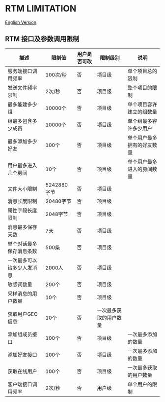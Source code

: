 # RTM LIMITATION #
[English Version](README.md)

## RTM 接口及参数调用限制 ##


| 描述 | 限制值 | 用户是否可改 | 限制级别 | 说明 |
|------|-------|-----|-----|-----|
| 服务端接口调用频率 | 100次/秒 | 否 | 项目级 | 单个项目总的限制 |
| 发送文件频率限制 | 2次/秒 | 否 | 项目级 | 整个项目的限制 |
| 最多能建多少组 | 10000个 | 否 | 项目级  | 单个项目容许建立的组数量 |
| 组最多包含多少成员 | 10000个 | 否 | 项目级 | 单个组最多容许多少用户 |
| 最多添加多少好友 | 100个 | 否 | 项目级 | 单个用户最多拥有的好友数量 |
| 用户最多进入几个房间 | 10个 | 否 |  项目级 | 单个用户最多进入的房间数量 |
| 文件大小限制 | 5242880字节 | 否 | 项目级 |  |
| 消息长度限制 | 20480字节 | 否 | 项目级 |  |
| 属性字段长度限制 | 2048字节 | 否 | 项目级 |  |
| 消息最多保存天数 | 7天 | 否 | 项目级 |  |
| 单个对话最多保存消息条数 | 500条 | 否 | 项目级 |  |
| 一次最多可以给多少人发消息 | 2000人 | 否 | 项目级 |  |
| 敏感词数量 | 200个 | 否 | 项目级 |  |
| 采样消息的用户数量 | 10个 | 否 |  项目级 |  |
| 获取用户GEO信息 | 10个 | 否 |  一次最多获取的用户数量 |  |
| 添加组成员接口 | 100个 | 否 |  项目级 | 一次最多添加的数量 |
| 添加好友接口 | 100个 | 否 | 项目级 | 一次最多添加的数量 |
| 获取在线用户 | 100个 | 否 |  项目级 | 一次最多获取的用户数量 |
| 客户端接口调用频率 | 2次/秒 | 否 |  用户级 | 单个用户的限制 |
